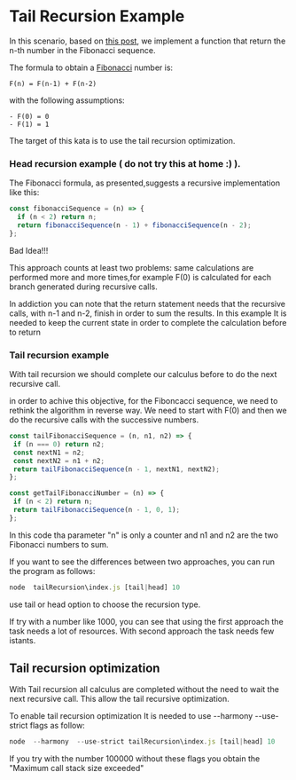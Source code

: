 # Tail Recursion Example

In this scenario, based on [this post](https://codurance.com/2017/12/07/recursion/), we implement a function that return the n-th number in the  Fibonacci sequence.

The formula to obtain a [Fibonacci](https://en.wikipedia.org/wiki/Fibonacci_number) number is:
```
F(n) = F(n-1) + F(n-2)
```
with the following assumptions:
```
- F(0) = 0
- F(1) = 1
```

The target of this kata is to use the tail recursion optimization.

### Head recursion example ( do not try this at home :) ).
The Fibonacci formula, as presented,suggests a recursive implementation like this:

``` javascript 
const fibonacciSequence = (n) => {
  if (n < 2) return n;
  return fibonacciSequence(n - 1) + fibonacciSequence(n - 2);
};
```

Bad Idea!!!

This approach counts at least two problems:
same calculations are performed more and more times,for example F(0) is calculated for each branch generated during recursive calls.

In addiction you can note that the return statement needs that the recursive calls, with n-1 and n-2, finish in order to sum the results.
In this example It is needed to keep the current state in order to complete the calculation before to return

 ### Tail recursion example

 With tail recursion we should complete our calculus before to do the next  recursive call.
 
 in order to achive this objective, for the Fiboncacci sequence, we need to rethink the algorithm in reverse way. We need to start with F(0) and then we do the recursive calls with the successive numbers.

 ```javascript
 const tailFibonacciSequence = (n, n1, n2) => {
  if (n === 0) return n2;
  const nextN1 = n2;
  const nextN2 = n1 + n2;
  return tailFibonacciSequence(n - 1, nextN1, nextN2);
};

const getTailFibonacciNumber = (n) => {
  if (n < 2) return n;
  return tailFibonacciSequence(n - 1, 0, 1);
};

```
In this code tha parameter "n" is only a counter and n1 and n2 are the two Fibonacci numbers to sum.


If you want to see the differences between two approaches, you can run the program as follows:

```javascript
node  tailRecursion\index.js [tail|head] 10
```
use tail or head option to choose  the recursion type.

If try with a number like 1000, you can see that using the first approach the task needs a lot of resources.
With second approach the task needs few istants.


## Tail recursion optimization
With Tail recursion all calculus are completed without the need to wait the next recursive call.
This allow the tail recursive optimization.

To enable tail recursion optimization It is needed to use --harmony  --use-strict flags as follow:

```javascript
node  --harmony  --use-strict tailRecursion\index.js [tail|head] 10
```

If you try with the number 100000 without these flags you obtain the "Maximum call stack size exceeded"




